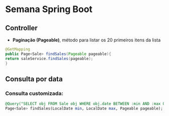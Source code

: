 # Semana Spring Boot

## Controller

- **Paginação (Pageable)**, método para listar os 20 primeiros itens da lista

```Java
@GetMapping
public Page<Sale> findSales(Pageable pageable){
return saleService.findSales(pageable);
}
```
## Consulta por data

### Consulta customizada:
```SQL
@Query("SELECT obj FROM Sale obj WHERE obj.date BETWEEN :min AND :max ORDER BY obj.amount DESC")
Page<Sale> findSales(LocalDate min, LocalDate max, Pageable pageable);
```